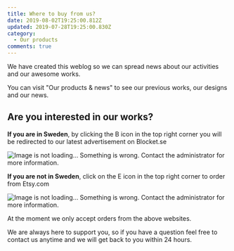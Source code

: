 ```yaml
---
title: Where to buy from us?
date: 2019-08-02T19:25:00.812Z
updated: 2019-07-28T19:25:00.830Z
category:
  - Our products
comments: true
---
```

We have created this weblog so we can spread news about our activities and our awesome works.

You can visit "Our products & news" to see our previous works, our designs and our news.

## Are you interested in our works?

**If you are in Sweden**, by clicking the B icon in the top right corner you will be redirected to our latest advertisement on Blocket.se


![Image is not loading... Something is wrong. Contact the administrator for more information.](/images/blocket.jpg "The Blocket.se website")

**If you are not in Sweden**, click on the E icon in the top right corner to order from Etsy.com

![Image is not loading... Something is wrong. Contact the administrator for more information.](/images/etsy.png "The Etsy.com website")



At the moment we only accept orders from the above websites.

We are always here to support you, so if you have a question feel free to contact us anytime and we will get back to you within 24 hours.
